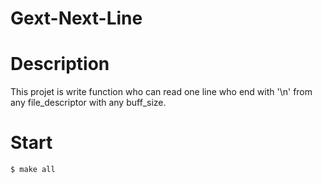 # Gext-Next-Line

# Description
This projet is write function who can read one line who end with '\n' from any file_descriptor with any buff_size.

# Start
```
$ make all
```
